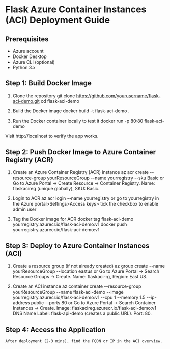# Flask Azure Container Instances (ACI) Deployment Guide

## Prerequisites
- Azure account
- Docker Desktop
- Azure CLI (optional)
- Python 3.x

## Step 1: Build Docker Image

1. Clone the repository
   git clone https://github.com/yourusername/flask-aci-demo.git
   cd flask-aci-demo

2. Build the Docker image
docker build -t flask-aci-demo .

3. Run the Docker container locally to test it
docker run -p 80:80 flask-aci-demo

Visit http://localhost to verify the app works.

## Step 2: Push Docker Image to Azure Container Registry (ACR)

1. Create an Azure Container Registry (ACR) instance
   az acr create --resource-group yourResourceGroup --name yourregistry --sku Basic
   or 
   Go to Azure Portal → Create Resource → Container Registry.
   Name: flaskacireg (unique globally), SKU: Basic.

2. Login to ACR
   az acr login --name yourregistry 
   or 
   go to yourregistry in the Azure portal>Settings>Access keys> tick the checkbox to enable admin user


3. Tag the Docker image for ACR
   docker tag flask-aci-demo yourregistry.azurecr.io/flask-aci-demo:v1
   docker push yourregistry.azurecr.io/flask-aci-demo:v1


## Step 3: Deploy to Azure Container Instances (ACI)
1. Create a resource group (if not already created)
   az group create --name yourResourceGroup --location eastus
   or
   Go to Azure Portal → Search Resource Groups → Create.
    Name: flaskaci-rg, Region: East US.

2. Create an ACI instance
   az container create --resource-group yourResourceGroup --name flask-aci-demo --image yourregistry.azurecr.io/flask-aci-demo:v1 --cpu 1 --memory 1.5 --ip-address public --ports 80
   or
   Go to Azure Portal → Search Container Instances → Create.
    Image: flaskacireg.azurecr.io/flask-aci-demo:v1
    DNS Name Label: flask-api-demo (creates a public URL).
    Port: 80.

## Step 4: Access the Application
    After deployment (2-3 mins), find the FQDN or IP in the ACI overview.

